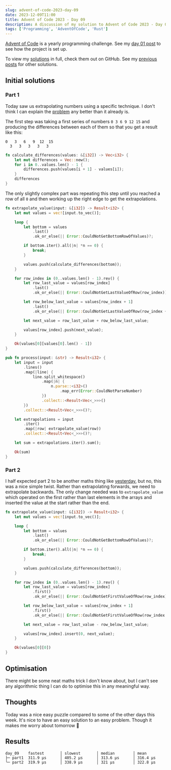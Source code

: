 ```yaml
---
slug: advent-of-code-2023-day-09
date: 2023-12-09T11:00
title: Advent of Code 2023 - Day 09
description: A discussion of my solution to Advent of Code 2023 - Day 09. This post contains spoilers.
tags: ['Programming', 'AdventOfCode', 'Rust']
---
```

[Advent of Code](https://adventofcode.com/) is a yearly programming challenge. See my [day 01 post](https://zoeaubert.me/blog/advent-of-code-2023-day-01/) to see how the project is set up.

To view my [solutions](https://github.com/GeekyAubergine/advent-of-code/tree/main/2023/day-09) in full, check them out on GitHub. See my [previous posts](https://zoeaubert.me/tags/advent-of-code/) for other solutions.

## Initial solutions

### Part 1

Today saw us extrapolating numbers using a specific technique. I don't think I can explain the [problem](https://adventofcode.com/2023/day/9) any better than it already is.

The first step was taking a first series of numbers `0 3 6 9 12 15` and producing the differences between each of them so that you get a result like this:

```
0   3   6   9  12  15
  3   3   3   3   3
```

```rust
fn calculate_differences(values: &[i32]) -> Vec<i32> {
    let mut differences = Vec::new();
    for i in 0..values.len() - 1 {
        differences.push(values[i + 1] - values[i]);
    }
    differences
}
```

The only slightly complex part was repeating this step until you reached a row of all `0` and then working up the right edge to get the extrapolations.

```rust
fn extrapolate_value(input: &[i32]) -> Result<i32> {
    let mut values = vec![input.to_vec()];

    loop {
        let bottom = values
            .last()
            .ok_or_else(|| Error::CouldNotGetBottomRowOfValues)?;

        if bottom.iter().all(|n| *n == 0) {
            break;
        }

        values.push(calculate_differences(bottom));
    }

    for row_index in (0..values.len() - 1).rev() {
        let row_last_value = values[row_index]
            .last()
            .ok_or_else(|| Error::CouldNotGetLastValueOfRow(row_index))?;

        let row_below_last_value = values[row_index + 1]
            .last()
            .ok_or_else(|| Error::CouldNotGetLastValueOfRow(row_index + 1))?;

        let next_value = row_last_value + row_below_last_value;

        values[row_index].push(next_value);
    }

    Ok(values[0][values[0].len() - 1])
}

pub fn process(input: &str) -> Result<i32> {
    let input = input
        .lines()
        .map(|line| {
            line.split_whitespace()
                .map(|n| {
                    n.parse::<i32>()
                        .map_err(Error::CouldNotParseNumber)
                })  
                .collect::<Result<Vec<_>>>()
        })
        .collect::<Result<Vec<_>>>()?;

    let extrapolations = input
        .iter()
        .map(|row| extrapolate_value(row))
        .collect::<Result<Vec<_>>>()?;

    let sum = extrapolations.iter().sum();

    Ok(sum)
}
```

### Part 2

I half expected part 2 to be another maths thing like [yesterday](https://zoeaubert.me/blog/advent-of-code-2023-day-08/), but no, this was a nice simple twist. Rather than extrapolating forwards, we need to extrapolate backwards. The only change needed was to `extrapolate_value` which operated on the first rather than last elements in the arrays and inserted the value at the start rather than the end.

```rust
fn extrapolate_value(input: &[i32]) -> Result<i32> {
    let mut values = vec![input.to_vec()];

    loop {
        let bottom = values
            .last()
            .ok_or_else(|| Error::CouldNotGetBottomRowOfValues)?;

        if bottom.iter().all(|n| *n == 0) {
            break;
        }

        values.push(calculate_differences(bottom));
    }

    for row_index in (0..values.len() - 1).rev() {
        let row_last_value = values[row_index]
            .first()
            .ok_or_else(|| Error::CouldNotGetFirstValueOfRow(row_index))?;

        let row_below_last_value = values[row_index + 1]
            .first()
            .ok_or_else(|| Error::CouldNotGetFirstValueOfRow(row_index + 1))?;

        let next_value = row_last_value - row_below_last_value;

        values[row_index].insert(0, next_value);
    }

    Ok(values[0][0])
}
```

## Optimisation

There might be some neat maths trick I don't know about, but I can't see any algorithmic thing I can do to optimise this in any meaningful way.

## Thoughts

Today was a nice easy puzzle compared to some of the other days this week. It's nice to have an easy solution to an easy problem. Though it makes me worry about tomorrow 🤣

## Results

```
day_09    fastest       │ slowest       │ median        │ mean
├─ part1  311.9 µs      │ 405.2 µs      │ 313.6 µs      │ 316.4 µs
╰─ part2  319.9 µs      │ 338.9 µs      │ 321 µs        │ 322.8 µs 
```